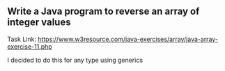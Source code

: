 ## Write a Java program to reverse an array of integer values

Task Link: https://www.w3resource.com/java-exercises/array/java-array-exercise-11.php

I decided to do this for any type using generics